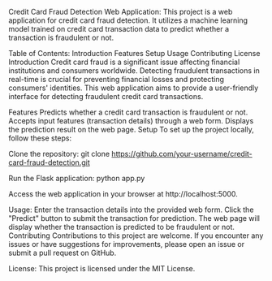 Credit Card Fraud Detection Web Application:
This project is a web application for credit card fraud detection. It utilizes a machine learning model trained on credit card transaction data to predict whether a transaction is fraudulent or not.

Table of Contents:
Introduction
Features
Setup
Usage
Contributing
License
Introduction
Credit card fraud is a significant issue affecting financial institutions and consumers worldwide. Detecting fraudulent transactions in real-time is crucial for preventing financial losses and protecting consumers' identities. This web application aims to provide a user-friendly interface for detecting fraudulent credit card transactions.

Features
Predicts whether a credit card transaction is fraudulent or not.
Accepts input features (transaction details) through a web form.
Displays the prediction result on the web page.
Setup
To set up the project locally, follow these steps:

Clone the repository:
git clone https://github.com/your-username/credit-card-fraud-detection.git

Run the Flask application:
python app.py

Access the web application in your browser at http://localhost:5000.

Usage:
Enter the transaction details into the provided web form.
Click the "Predict" button to submit the transaction for prediction.
The web page will display whether the transaction is predicted to be fraudulent or not.
Contributing
Contributions to this project are welcome. If you encounter any issues or have suggestions for improvements, please open an issue or submit a pull request on GitHub.

License:
This project is licensed under the MIT License.

